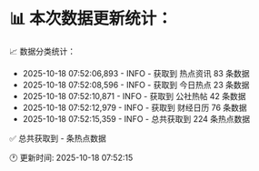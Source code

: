 📊 本次数据更新统计：
==========================

📈 数据分类统计：
- 2025-10-18 07:52:06,893 - INFO - 获取到 热点资讯 83 条数据
- 2025-10-18 07:52:08,596 - INFO - 获取到 今日热点 23 条数据
- 2025-10-18 07:52:10,871 - INFO - 获取到 公社热帖 42 条数据
- 2025-10-18 07:52:12,979 - INFO - 获取到 财经日历 76 条数据
- 2025-10-18 07:52:15,359 - INFO - 总共获取到 224 条热点数据

✅ 总共获取到 - 条热点数据

🕐 更新时间: 2025-10-18 07:52:15
